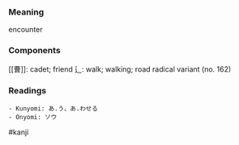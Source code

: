 ### Meaning

encounter

### Components

[[曹]]: cadet; friend 辶: walk; walking; road radical variant (no. 162)

### Readings

```
- Kunyomi: あ.う、あ.わせる
- Onyomi: ソウ
```

#kanji
